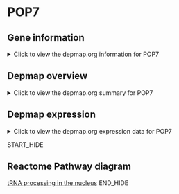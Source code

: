<h1>POP7</h1>

<h2>Gene information</h2>
<details>
  <summary>Click to view the depmap.org information for POP7</summary>
  <iframe src="https://depmap.org/portal/gene/POP7?tab=about" style="border:none;width:100%;height:800px"></iframe>
</details>

<h2>Depmap overview</h2>
<details>
  <summary>Click to view the depmap.org summary for POP7</summary>
  <iframe src="https://depmap.org/portal/gene/POP7?tab=overview" style="border:none;width:100%;height:800px"></iframe>
</details>

<h2>Depmap expression</h2>
<details>
  <summary>Click to view the depmap.org expression data for POP7</summary>
  <iframe src="https://depmap.org/portal/gene/POP7?tab=characterization" style="border:none;width:100%;height:800px"></iframe>
</details>


START_HIDE
<h2>Reactome Pathway diagram</h2>
<a href="https://reactome.org/PathwayBrowser/#/R-HSA-6784531">tRNA processing in the nucleus</a>
END_HIDE


